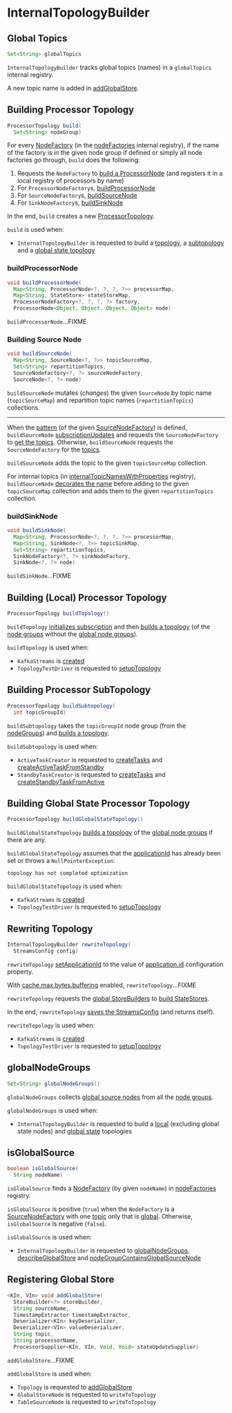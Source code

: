 # InternalTopologyBuilder

## <span id="globalTopics"> Global Topics

```java
Set<String> globalTopics
```

`InternalTopologyBuilder` tracks global topics (names) in a `globalTopics` internal registry.

A new topic name is added in [addGlobalStore](#addGlobalStore).

## <span id="build"> Building Processor Topology

```java
ProcessorTopology build(
  Set<String> nodeGroup)
```

For every [NodeFactory](NodeFactory.md) (in the [nodeFactories](#nodeFactories) internal registry), if the name of the factory is in the given node group if defined or simply all node factories go through, `build` does the following:

1. Requests the `NodeFactory` to [build a ProcessorNode](NodeFactory.md#build) (and registers it in a local registry of processors by name)
1. For `ProcessorNodeFactory`s, [buildProcessorNode](#buildProcessorNode)
1. For `SourceNodeFactory`s, [buildSourceNode](#buildSourceNode)
1. For `SinkNodeFactory`s, [buildSinkNode](#buildSinkNode)

In the end, `build` creates a new [ProcessorTopology](ProcessorTopology.md).

`build` is used when:

* `InternalTopologyBuilder` is requested to build a [topology](#buildTopology), a [subtopology](#buildSubtopology) and a [global state topology](#buildGlobalStateTopology)

### <span id="buildProcessorNode"> buildProcessorNode

```java
void buildProcessorNode(
  Map<String, ProcessorNode<?, ?, ?, ?>> processorMap,
  Map<String, StateStore> stateStoreMap,
  ProcessorNodeFactory<?, ?, ?, ?> factory,
  ProcessorNode<Object, Object, Object, Object> node)
```

`buildProcessorNode`...FIXME

### <span id="buildSourceNode"> Building Source Node

```java
void buildSourceNode(
  Map<String, SourceNode<?, ?>> topicSourceMap,
  Set<String> repartitionTopics,
  SourceNodeFactory<?, ?> sourceNodeFactory,
  SourceNode<?, ?> node)
```

`buildSourceNode` mutates (_changes_) the given `SourceNode` by topic name (`topicSourceMap`) and repartition topic names (`repartitionTopics`) collections.

---

When the [pattern](SourceNodeFactory.md#pattern) (of the given [SourceNodeFactory](SourceNodeFactory.md)) is defined, `buildSourceNode` [subscriptionUpdates](#subscriptionUpdates) and requests the `SourceNodeFactory` to [get the topics](SourceNodeFactory.md#getTopics). Otherwise, `buildSourceNode` requests the `SourceNodeFactory` for the [topics](SourceNodeFactory.md#topics).

`buildSourceNode` adds the topic to the given `topicSourceMap` collection.

For internal topics (in [internalTopicNamesWithProperties](#internalTopicNamesWithProperties) registry), `buildSourceNode` [decorates the name](#decorateTopic) before adding to the given `topicSourceMap` collection and adds them to the given `repartitionTopics` collection.

### <span id="buildSinkNode"> buildSinkNode

```java
void buildSinkNode(
  Map<String, ProcessorNode<?, ?, ?, ?>> processorMap,
  Map<String, SinkNode<?, ?>> topicSinkMap,
  Set<String> repartitionTopics,
  SinkNodeFactory<?, ?> sinkNodeFactory,
  SinkNode<?, ?> node)
```

`buildSinkNode`...FIXME

## <span id="buildTopology"> Building (Local) Processor Topology

```java
ProcessorTopology buildTopology()
```

`buildTopology` [initializes subscription](#initializeSubscription) and then [builds a topology](#build) (of the [node groups](#nodeGroups) without the [global node groups](#globalNodeGroups)).

`buildTopology` is used when:

* `KafkaStreams` is [created](../KafkaStreams.md#creating-instance)
* `TopologyTestDriver` is requested to [setupTopology](../TopologyTestDriver.md#setupTopology)

## <span id="buildSubtopology"> Building Processor SubTopology

```java
ProcessorTopology buildSubtopology(
  int topicGroupId)
```

`buildSubtopology` takes the `topicGroupId` node group (from the [nodeGroups](#nodeGroups)) and [builds a topology](#build).

`buildSubtopology` is used when:

* `ActiveTaskCreator` is requested to [createTasks](ActiveTaskCreator.md#createTasks) and [createActiveTaskFromStandby](ActiveTaskCreator.md#createActiveTaskFromStandby)
* `StandbyTaskCreator` is requested to [createTasks](StandbyTaskCreator.md#createTasks) and [createStandbyTaskFromActive](StandbyTaskCreator.md#createStandbyTaskFromActive)

## <span id="buildGlobalStateTopology"> Building Global State Processor Topology

```java
ProcessorTopology buildGlobalStateTopology()
```

`buildGlobalStateTopology` [builds a topology](#build) of the [global node groups](#globalNodeGroups) if there are any.

`buildGlobalStateTopology` assumes that the [applicationId](#applicationId) has already been set or throws a `NullPointerException`:

```text
topology has not completed optimization
```

`buildGlobalStateTopology` is used when:

* `KafkaStreams` is [created](../KafkaStreams.md#creating-instance)
* `TopologyTestDriver` is requested to [setupTopology](../TopologyTestDriver.md#setupTopology)

## <span id="rewriteTopology"> Rewriting Topology

```java
InternalTopologyBuilder rewriteTopology(
  StreamsConfig config)
```

`rewriteTopology` [setApplicationId](#setApplicationId) to the value of [application.id](../StreamsConfig.md#APPLICATION_ID_CONFIG) configuration property.

With [cache.max.bytes.buffering](../StreamsConfig.md#CACHE_MAX_BYTES_BUFFERING_CONFIG) enabled, `rewriteTopology`...FIXME

`rewriteTopology` requests the [global StoreBuilders](#globalStateBuilders) to [build StateStores](../state/StoreBuilder.md#build).

In the end, `rewriteTopology` [saves the StreamsConfig](#setStreamsConfig) (and returns itself).

`rewriteTopology` is used when:

* `KafkaStreams` is [created](../KafkaStreams.md#creating-instance)
* `TopologyTestDriver` is requested to [setupTopology](../TopologyTestDriver.md#setupTopology)

## <span id="globalNodeGroups"> globalNodeGroups

```java
Set<String> globalNodeGroups()
```

`globalNodeGroups` collects [global source nodes](#isGlobalSource) from all the [node groups](#nodeGroups).

`globalNodeGroups` is used when:

* `InternalTopologyBuilder` is requested to build a [local](#buildTopology) (excluding global state nodes) and [global state](#buildGlobalStateTopology) topologies

## <span id="isGlobalSource"> isGlobalSource

```java
boolean isGlobalSource(
  String nodeName)
```

`isGlobalSource` finds a [NodeFactory](NodeFactory.md) (by given `nodeName`) in [nodeFactories](#nodeFactories) registry.

`isGlobalSource` is positive (`true`) when the `NodeFactory` is a [SourceNodeFactory](SourceNodeFactory.md) with one [topic](SourceNodeFactory.md#topics) only that is [global](#globalTopics). Otherwise, `isGlobalSource` is negative (`false`).

`isGlobalSource` is used when:

* `InternalTopologyBuilder` is requested to [globalNodeGroups](#globalNodeGroups), [describeGlobalStore](#describeGlobalStore) and [nodeGroupContainsGlobalSourceNode](#nodeGroupContainsGlobalSourceNode)

## <span id="addGlobalStore"> Registering Global Store

```java
<KIn, VIn> void addGlobalStore(
  StoreBuilder<?> storeBuilder,
  String sourceName,
  TimestampExtractor timestampExtractor,
  Deserializer<KIn> keyDeserializer,
  Deserializer<VIn> valueDeserializer,
  String topic,
  String processorName,
  ProcessorSupplier<KIn, VIn, Void, Void> stateUpdateSupplier)
```

`addGlobalStore`...FIXME

`addGlobalStore` is used when:

* `Topology` is requested to [addGlobalStore](../Topology.md#addGlobalStore)
* `GlobalStoreNode` is requested to `writeToTopology`
* `TableSourceNode` is requested to `writeToTopology`
